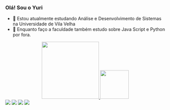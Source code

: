 ### Olá! Sou o Yuri

- 🔭 Estou atualmente estudando Análise e Desenvolvimento de Sistemas na Universidade de Vila Velha
- 🌱 Enquanto faço a faculdade também estudo sobre Java Script e Python por fora.

<div align="center">
  <a href="https://github.com/YuriVettoraci">
  <img height="180em" src="https://github-readme-stats.vercel.app/api?username=YuriVettoraci&show_icons=true&theme=merko&include_all_commits=true&count_private=true"/>
  <img height="90em" src="https://github-readme-stats.vercel.app/api/top-langs/?username=YuriVettoraci&layout=compact&langs_count=7&theme=merko"/>
    
</div>
  
 <div> 
  <a href="https://instagram.com/yurivett" target="_blank"><img src="https://img.shields.io/badge/-Instagram-%23E4405F?style=for-the-badge&logo=instagram&logoColor=white" target="_blank"></a>
 	<a href="https://www.twitch.tv/v3ttoraci" target="_blank"><img src="https://img.shields.io/badge/Twitch-9146FF?style=for-the-badge&logo=twitch&logoColor=white" target="_blank"></a>
  <a href = "mailto:yuri_vettoraci@hotmail.com"><img src="https://img.shields.io/badge/-Gmail-%23333?style=for-the-badge&logo=gmail&logoColor=white" target="_blank"></a>
  <a href="https://www.linkedin.com/in/yuri-vettoraci-carvalho-85577819b/" target="_blank"><img src="https://img.shields.io/badge/-LinkedIn-%230077B5?style=for-the-badge&logo=linkedin&logoColor=white" target="_blank"></a> 
 
</div>
